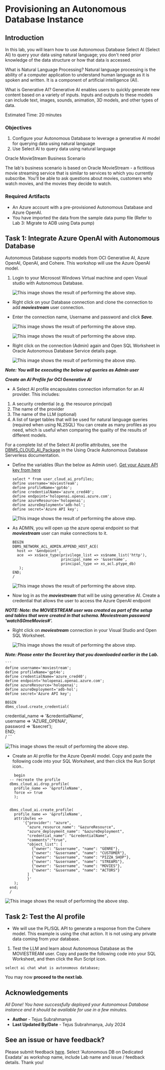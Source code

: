 
# Provisioning an Autonomous Database Instance

## Introduction

In this lab, you will learn how to use Autonomous Database Select AI (Select AI) to query your data using natural language; you don't need prior knowledge of the data structure or how that data is accessed.

What is Natural Language Processing?
Natural language processing is the ability of a computer application to understand human language as it is spoken and written. It is a component of artificial intelligence (AI).

What is Generative AI?
Generative AI enables users to quickly generate new content based on a variety of inputs. Inputs and outputs to these models can include text, images, sounds, animation, 3D models, and other types of data.

Estimated Time: 20 minutes

### Objectives

1. Configure your Autonomous Database to leverage a generative AI model for querying data using natural language
2. Use Select AI to query data using natural language

Oracle MovieStream Business Scenario

The lab's business scenario is based on Oracle MovieStream - a fictitious movie streaming service that is similar to services to which you currently subscribe. You'll be able to ask questions about movies, customers who watch movies, and the movies they decide to watch.

### Required Artifacts

- An Azure account with a pre-provisioned Autonomous Database and Azure OpenAI.
- You have imported the data from the sample data pump file (Refer to Lab 3: Migrate to ADB using Data pump)

## Task 1: Integrate Azure OpenAI with Autonomous Database

Autonomous Database supports models from OCI Generative AI, Azure OpenAI, OpenAI, and Cohere. This workshop will use the Azure OpenAI model.

1.	Login to your Microsost Windows Virtual machine and open Visual studio with Autonomous Database.


    ![This image shows the result of performing the above step.](./images/vs1.png " ")

-  Right click on your Database connection and clone the connection to add ***moviestream*** user connection.

- Enter the connection name, Username and password and click ***Save***.

    ![This image shows the result of performing the above step.](./images/clone.png " ")

    ![This image shows the result of performing the above step.](./images/moviestream.png " ") 

- Right click on the connection (Admin) again and Open SQL Worksheet in Oracle Autonomous Database Service details page.

    ![This image shows the result of performing the above step.](./images/admin.png " ")


***Note: You will be executing the below sql queries as ***Admin*** user***

***Create an AI Profile for OCI Generative AI***

- A Select AI profile encapsulates connection information for an AI provider. This includes:
1. A security credential (e.g. the resource principal)
2. The name of the provider
3. The name of the LLM (optional)
4. A list of target tables that will be used for natural language queries (required when using NL2SQL) You can create as many profiles as you need, which is useful when comparing the quality of the results of different models.

For a complete list of the Select AI profile attributes, see the [DBMS_CLOUD_AI_Package](https://docs.oracle.com/en/cloud/paas/autonomous-database/serverless/adbsb/dbms-cloud-ai-package.html#GUID-D51B04DE-233B-48A2-BBFA-3AAB18D8C35C) in the Using Oracle Autonomous Database Serverless documentation.

-  Define the variables (Run the below as Admin user). [Get your Azure API key from here](https://tjdatapump.blob.core.windows.net/holcontainer/secret.txt)

    ```
    select * from user_cloud_ai_profiles;
    define username='moviestream';
    define profileName='gpt4o';
    define credentialName='azure_cred40';
    define endpoint='holopenai.openai.azure.com';
    define azureResource='holopenai';
    define azureDeployment='adb-hol';
    define secret='Azure API key';
    ```
    
    ![This image shows the result of performing the above step.](./images/variable.png " ")

- As ADMIN, you will open up the azure openai endpoint so that ***moviestream*** user can make connections to it.
 
     ```
     BEGIN                                                                          
    DBMS_NETWORK_ACL_ADMIN.APPEND_HOST_ACE(                                      
       host => '&endpoint',
       ace  => xs$ace_type(privilege_list => xs$name_list('http'),             
                           principal_name => '&username',                          
                           principal_type => xs_acl.ptype_db)                 
        );                                                                            
    END;                                                                           
    /
    ```  

    ![This image shows the result of performing the above step.](./images/variable2.png " ")


- Now log in as the ***moviestream*** that will be using generative AI.
Create a credential that allows the user to access the Azure OpenAI endpoint

***NOTE: Note: the MOVIESTREAM user was created as part of the setup and tables that were created in that schema. Moviestream password ***'watchS0meMovies#'***.***

-  Right click on ***moviestream*** connection in your Visual Studio and Open SQL Worksheet. 

    ![This image shows the result of performing the above step.](./images/mssql.png " ")

***Note: Please enter the Secret key that you downloaded earlier in the Lab.***

    ```
    define username='moviestream';
    define profileName='gpt4o';
    define credentialName='azure_cred40';
    define endpoint='holopenai.openai.azure.com';
    define azureResource='holopenai';
    define azureDeployment='adb-hol';
    define secret='Azure API key';

    BEGIN                                                                          
    dbms_cloud.create_credential(                                                 
   credential_name => '&credentialName',                                            
   username => 'AZURE_OPENAI',                                                 
   password => '&secret');                            
    END;                                                                           
    /
    ```

![This image shows the result of performing the above step.](./images/mssql1.png " ")


-  Create an AI profile for the Azure OpenAI model. Copy and paste the following code into your SQL Worksheet, and then click the Run Script icon..

```
    begin
  -- recreate the profile
  dbms_cloud_ai.drop_profile(
    profile_name => '&profileName',
    force => true
    );


  dbms_cloud_ai.create_profile(
    profile_name => '&profileName',
    attributes =>       
        '{"provider": "azure",        
          "azure_resource_name": "&azureResource",                    
          "azure_deployment_name": "&azureDeployment",
          "credential_name": "&credentialName",
          "comments":"true",          
          "object_list": [
            {"owner": "&username", "name": "GENRE"},
            {"owner": "&username", "name": "CUSTOMER"},
            {"owner": "&username", "name": "PIZZA_SHOP"},
            {"owner": "&username", "name": "STREAMS"},
            {"owner": "&username", "name": "MOVIES"},
            {"owner": "&username", "name": "ACTORS"}
          ]          
          }'
    );
  end;
  /
```

![This image shows the result of performing the above step.](./images/mssql2.png " ")


## Task 2: Test the AI profile

- We will use the PL/SQL API to generate a response from the Cohere model. This example is using the chat action. It is not using any private data coming from your database.

1. Test the LLM and learn about Autonomous Database as the MOVIESTREAM user. Copy and paste the following code into your SQL Worksheet, and then click the Run Script icon.

```
select ai chat what is autonomous database;
```





You may now **proceed to the next lab**.

## Acknowledgements

*All Done! You have successfully deployed your Autonomous Database instance and it should be available for use in a few minutes.*

- **Author** - Tejus Subrahmanya
- **Last Updated By/Date** - Tejus Subrahmanya, July 2024

## See an issue or have feedback?  
Please submit feedback [here](https://apexapps.oracle.com/pls/apex/f?p=133:1:::::P1_FEEDBACK:1).   Select 'Autonomous DB on Dedicated Exadata' as workshop name, include Lab name and issue / feedback details. Thank you!
